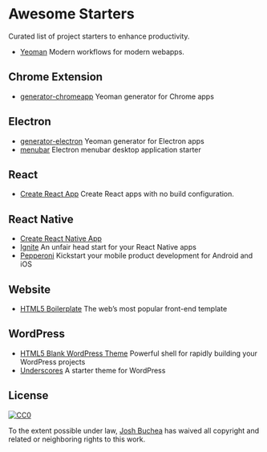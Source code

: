 # Awesome Starters

Curated list of project starters to enhance productivity.

- [Yeoman](http://yeoman.io/) Modern workflows for modern webapps.

## Chrome Extension

- [generator-chromeapp](https://github.com/yeoman/generator-chromeapp) Yeoman generator for Chrome apps

## Electron

- [generator-electron](https://github.com/sindresorhus/generator-electron) Yeoman generator for Electron apps
- [menubar](https://github.com/maxogden/menubar) Electron menubar desktop application starter

## React

- [Create React App](https://github.com/facebookincubator/create-react-app) Create React apps with no build configuration.

## React Native

- [Create React Native App](https://github.com/react-community/create-react-native-app)
- [Ignite](https://infinite.red/ignite) An unfair head start for your React Native apps
- [Pepperoni](http://getpepperoni.com/) Kickstart your mobile product development for Android and iOS

## Website

- [HTML5 Boilerplate](https://html5boilerplate.com/) The web’s most popular front-end template

## WordPress

- [HTML5 Blank WordPress Theme](http://html5blank.com/) Powerful shell for rapidly building your WordPress projects
- [Underscores](http://underscores.me/) A starter theme for WordPress

## License

[![CC0](http://i.creativecommons.org/p/zero/1.0/88x31.png)](http://creativecommons.org/publicdomain/zero/1.0/)

To the extent possible under law, [Josh Buchea](http://joshbuchea.com) has waived all copyright and related or neighboring rights to this work.
